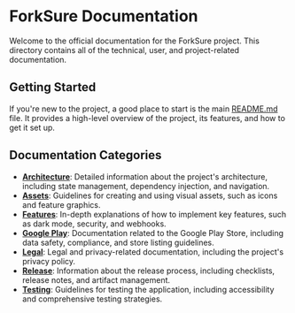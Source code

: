 # ForkSure Documentation

Welcome to the official documentation for the ForkSure project. This directory contains all of the technical, user, and project-related documentation.

## Getting Started

If you're new to the project, a good place to start is the main [README.md](../README.md) file. It provides a high-level overview of the project, its features, and how to get it set up.

## Documentation Categories

- **[Architecture](architecture/)**: Detailed information about the project's architecture, including state management, dependency injection, and navigation.
- **[Assets](assets/)**: Guidelines for creating and using visual assets, such as icons and feature graphics.
- **[Features](features/)**: In-depth explanations of how to implement key features, such as dark mode, security, and webhooks.
- **[Google Play](google-play/)**: Documentation related to the Google Play Store, including data safety, compliance, and store listing guidelines.
- **[Legal](legal/)**: Legal and privacy-related documentation, including the project's privacy policy.
- **[Release](release/)**: Information about the release process, including checklists, release notes, and artifact management.
- **[Testing](testing/)**: Guidelines for testing the application, including accessibility and comprehensive testing strategies.
